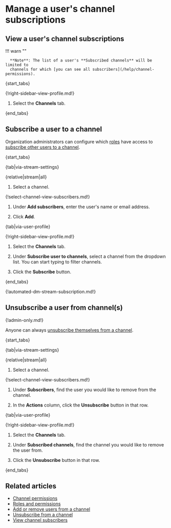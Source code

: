 # Manage a user's channel subscriptions

## View a user's channel subscriptions

!!! warn ""

      **Note**: The list of a user's **Subscribed channels** will be limited to
      channels for which [you can see all subscribers](/help/channel-permissions).

{start_tabs}

{!right-sidebar-view-profile.md!}

1. Select the **Channels** tab.

{end_tabs}

## Subscribe a user to a channel

Organization administrators can configure which
[roles](/help/roles-and-permissions) have access to [subscribe
other users to a channel][configure-invites].

{start_tabs}

{tab|via-stream-settings}

{relative|stream|all}

1. Select a channel.

{!select-channel-view-subscribers.md!}

1. Under **Add subscribers**, enter the user's name or email address.

1. Click **Add**.

{tab|via-user-profile}

{!right-sidebar-view-profile.md!}

1. Select the **Channels** tab.

1. Under **Subscribe user to channels**, select a channel from the
   dropdown list. You can start typing to filter channels.

1. Click the **Subscribe** button.

{end_tabs}

{!automated-dm-stream-subscription.md!}

## Unsubscribe a user from channel(s)

{!admin-only.md!}

Anyone can always [unsubscribe themselves from a
channel](/help/unsubscribe-from-a-channel).

{start_tabs}

{tab|via-stream-settings}

{relative|stream|all}

1. Select a channel.

{!select-channel-view-subscribers.md!}

1. Under **Subscribers**, find the user you would like
   to remove from the channel.

1. In the **Actions** column, click the **Unsubscribe** button in that row.

{tab|via-user-profile}

{!right-sidebar-view-profile.md!}

1. Select the **Channels** tab.

1. Under **Subscribed channels**, find the channel you would like
   to remove the user from.

1. Click the **Unsubscribe** button in that row.

{end_tabs}

## Related articles

* [Channel permissions](/help/channel-permissions)
* [Roles and permissions](/help/roles-and-permissions)
* [Add or remove users from a channel](/help/add-or-remove-users-from-a-channel)
* [Unsubscribe from a channel](/help/unsubscribe-from-a-channel)
* [View channel subscribers](/help/view-channel-subscribers)

[configure-invites]: /help/configure-who-can-invite-to-channels
